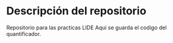 # Descripción del repositorio
Repositorio para las practicas LIDE
Aqui se guarda el codigo del quantificador.